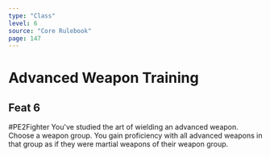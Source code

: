 ```yaml
---
type: "Class"
level: 6
source: "Core Rulebook"
page: 147
---
```

# Advanced Weapon Training
## Feat 6
#PE2Fighter
You've studied the art of wielding an advanced weapon. Choose a weapon group. You gain proficiency with all advanced weapons in that group as if they were martial weapons of their weapon group.